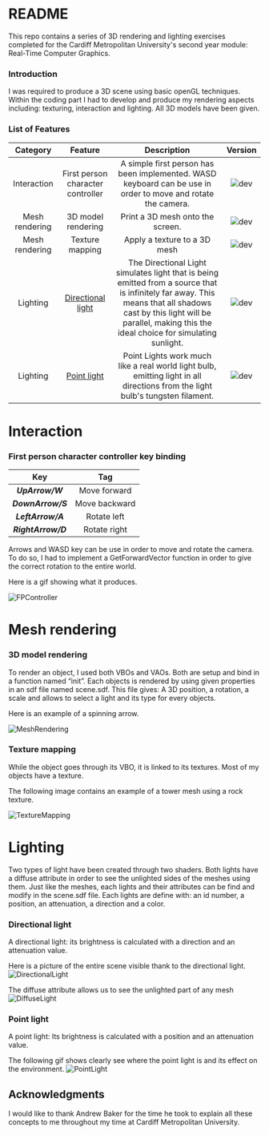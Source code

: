 # README #

This repo contains a series of 3D rendering and lighting exercises completed for the Cardiff Metropolitan University's second year module: Real-Time Computer Graphics.

### Introduction ###
I was required to produce a 3D scene using basic openGL techniques.
Within the coding part I had to develop and produce my rendering aspects including: texturing, interaction and lighting.
All 3D models have been given.

### List of Features ###
[active]:https://img.shields.io/badge/-Active-success
[depreciated]:https://img.shields.io/badge/-Depreciated-inactive
[updating]:https://img.shields.io/badge/-Updating-purple
[passing]:https://img.shields.io/badge/-Passing-success
[outdated]:https://img.shields.io/badge/-Outdated-blue
[dev]:https://img.shields.io/badge/-Unreleased-important

[version-1.0.0]:https://img.shields.io/badge/Ver.-1.0.0-ff69b4
[version-1.0.1]:https://img.shields.io/badge/Ver.-1.0.1-ff69b4
[version-1.0.2]:https://img.shields.io/badge/Ver.-1.0.2-ff69b4
[version-1.0.3]:https://img.shields.io/badge/Ver.-1.0.3-ff69b4
[version-1.0.4]:https://img.shields.io/badge/Ver.-1.0.4-ff69b4
[version-1.0.5]:https://img.shields.io/badge/Ver.-1.0.5-ff69b4
[version-dev]:https://img.shields.io/badge/Ver.-dev-important

|**Category**|**Feature**|**Description**|**Version**|
|:------:|:------:|:-------------:|:---------:|
| Interaction |First person character controller|A simple first person has been implemented. WASD keyboard can be use in order to move and rotate the camera.|![dev][version-1.0.0]|
| Mesh rendering |3D model rendering|Print a 3D mesh onto the screen.|![dev][version-1.0.0]|
| Mesh rendering |Texture mapping|Apply a texture to a 3D mesh|![dev][version-1.0.0]|
| Lighting |[Directional light](https://docs.unrealengine.com/4.27/en-US/BuildingWorlds/LightingAndShadows/LightTypes/Directional/#:~:text=The%20Directional%20Light%20simulates%20light,ideal%20choice%20for%20simulating%20sunlight.)|The Directional Light simulates light that is being emitted from a source that is infinitely far away. This means that all shadows cast by this light will be parallel, making this the ideal choice for simulating sunlight.|![dev][version-1.0.0]|
| Lighting |[Point light](https://docs.unrealengine.com/4.27/en-US/BuildingWorlds/LightingAndShadows/LightTypes/Point/)|Point Lights work much like a real world light bulb, emitting light in all directions from the light bulb's tungsten filament.|![dev][version-1.0.0]|

# Interaction #

### First person character controller key binding ###

|**Key**|**Tag**|
|:------:|:------:|
| ***UpArrow/W*** | Move forward |
| ***DownArrow/S*** | Move backward |
| ***LeftArrow/A*** | Rotate left |
| ***RightArrow/D*** | Rotate right |

Arrows and WASD key can be use in order to move and rotate the camera. To do so, I had to implement a GetForwardVector function in order to give the correct rotation to the entire world.

Here is a gif showing what it produces.

![FPController](https://github.com/Xev33/RealTimeGraphics_CardiffMet/assets/106018428/d3e67c16-e8b7-4b7b-af31-948339d0f9ce)

# Mesh rendering #

### 3D model rendering ###

To render an object, I used both VBOs and VAOs. Both are setup and bind in a function named “init”. Each objects is rendered by using given properties in an sdf file named scene.sdf. This file gives: A 3D position, a rotation, a scale and allows to select a light and its type for every objects.

Here is an example of a spinning arrow.

![MeshRendering](https://github.com/Xev33/RealTimeGraphics_CardiffMet/assets/106018428/65f1fe24-8f85-41bf-962a-73a3320a8ac4)

### Texture mapping ###

While the object goes through its VBO, it is linked to its textures. Most of my objects have a texture.

The following image contains an example of a tower mesh using a rock texture.

![TextureMapping](https://github.com/Xev33/RealTimeGraphics_CardiffMet/assets/106018428/c7f9256a-823a-4714-8f4d-a15ffd920fda)

# Lighting #

Two types of light have been created through two shaders.
Both lights have a diffuse attribute in order to see the unlighted sides of the meshes using them. Just like the meshes, each lights and their attributes can be find and modify in the scene.sdf file. Each lights are define with: an id number, a position, an attenuation, a direction and a color.

### Directional light ###

A directional light: its brightness is calculated with a direction and an attenuation value.

Here is a picture of the entire scene visible thank to the directional light.
![DirectionalLight](https://github.com/Xev33/RealTimeGraphics_CardiffMet/assets/106018428/1acec8d8-6987-416a-81b8-03eb9c4609a6)

The diffuse attribute allows us to see the unlighted part of any mesh
![DiffuseLight](https://github.com/Xev33/RealTimeGraphics_CardiffMet/assets/106018428/850dfeda-db12-47a9-8664-b67744dc655e)

### Point light ###

A point light: Its brightness is calculated with a position and an attenuation value.

The following gif shows clearly see where the point light is and its effect on the environment.
![PointLight](https://github.com/Xev33/RealTimeGraphics_CardiffMet/assets/106018428/b3674989-6cda-4c1f-8243-cfc78fa909a1)

<a name="acknowledgments"></a>
## Acknowledgments 
I would like to thank Andrew Baker for the time he took to explain all these concepts to me throughout my time at Cardiff Metropolitan University. 
